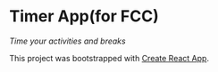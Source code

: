 # Timer App(for FCC)

_Time your activities and breaks_

This project was bootstrapped with [Create React App](https://github.com/facebookincubator/create-react-app).

